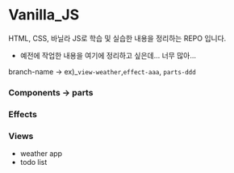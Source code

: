 # Vanilla_JS

HTML, CSS, 바닐라 JS로 학습 및 실습한 내용을 정리하는 REPO 입니다.

- 예전에 작업한 내용을 여기에 정리하고 싶은데... 너무 많아...

branch-name -> ex)\_`view-weather`,`effect-aaa`, `parts-ddd`

### Components -> parts

### Effects

### Views

- weather app
- todo list
